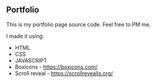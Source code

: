 <h2>Portfolio</h1>

This is my portfolio page source code. Feel free to PM me.

I made it using:
  - HTML
  - CSS
  - JAVASCRIPT
  - Boxicons - https://boxicons.com/
  - Scroll reveal - https://scrollrevealjs.org/

